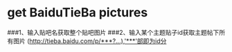 # get BaiduTieBa pictures
###1、输入贴吧名获取整个贴吧图片
###2、输入某个主题贴子id获取主题帖下所有图片 (http://tieba.baidu.com/p/***?...),'***'部即为id分
